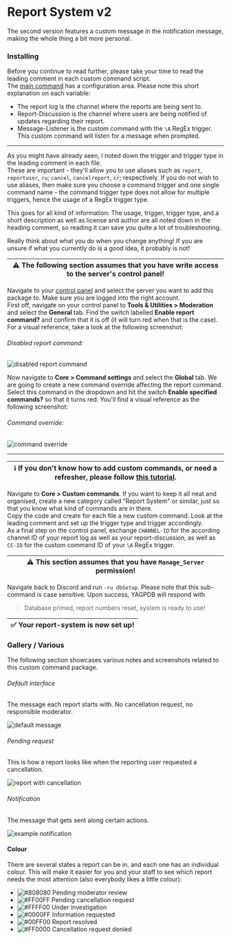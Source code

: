 # Report System v2
The second version features a custom message in the notification message, making the whole thing a bit more personal.

### Installing 
Before you continue to read further, please take your time to read the leading comment in each custom command script.<br/>
The [main command](customReport.go.tmpl "main command") has a configuration area. Please note this short explanation on each variable:

* The report log is the channel where the reports are being sent to.
* Report-Discussion is the channel where users are being notified of updates regarding their report.
* Message-Listener is the custom command with the `\A` RegEx trigger. This custom command will listen for a message when prompted.

---
As you might have already seen, I noted down the trigger and trigger type in the leading comment in each file.<br/>
These are important - they'll allow you to use aliases such as `report`, `reportuser`, `ru`; `cancel`, `cancelreport`, `cr`; respectively. If you do not wish to use aliases, then make sure you choose a command trigger and one single command name - the command trigger type does not allow for multiple triggers, hence the usage of a RegEx trigger type.

This goes for all kind of information: The usage, trigger, trigger type, and a short description as well as license and author are all noted down in the heading comment, so reading it can save you quite a lot of troubleshooting.

Really think about what you do when you change anything! If you are unsure if what you currently do is a good idea, it probably is not!

| ⚠ The following section assumes that you have write access to the server's control panel! |
| --- |

Navigate to your [control panel](https://yagpdb.xyz/manage "YAGPDB.xyz control panel") and select the server you want to add this package to. Make sure you are logged into the right account.<br/>
First off, navigate on your control panel to **Tools & Utilities > Moderation** and select the **General** tab. Find the switch labelled **Enable report command?** and confirm that it is off (it will turn red when that is the case). For a visual reference, take a look at the following screenshot:

###### Disabled report command:
![disabled report command](https://i.imgur.com/9VW7BuS.png)

Now navigate to **Core > Command settings** and select the **Global** tab. We are going to create a new command override affecting the report command. Select this command in the dropdown and hit the switch **Enable specified commands?** so that it turns red. You'll find a visual reference as the following screenshot:

###### Command override:
![command override](https://i.imgur.com/BnJSZE3.png)

---
| ℹ If you don't know how to add custom commands, or need a refresher, please follow [this tutorial](https://learn.yagpdb.xyz/the-custom-command-interface "How to add a custom command"). |
| --- |

Navigate to **Core > Custom commands**. If you want to keep it all neat and organised, create a new category called "Report System" or similar, just so that you know what kind of commands are in there.<br/>
Copy the code and create for each file a new custom command. Look at the leading comment and set up the trigger type and trigger accordingly.<br/>
As a final step on the control panel, exchange `CHANNEL-ID` for the according channel ID of your report log as well as your report-discussion, as well as `CC-ID` for the custom command ID of your `\A` RegEx trigger.

| ⚠ This section assumes that you have `Manage_Server` permission! |
| --- |

Navigate back to Discord and run `-ru dbSetup`. Please note that this sub-command is case sensitive. Upon success, YAGPDB will respond with 
> Database primed, report numbers reset, system is ready to use!

| ✅ Your report-system is now set up! |
| --- |

### Gallery / Various
The following section showcases various notes and screenshots related to this custom command package.

###### Default interface
The message each report starts with. No cancellation request, no responsible moderator.

![default message](https://i.imgur.com/tkHJmr7.png)

###### Pending request
This is how a report looks like when the reporting user requested a cancellation.

![report with cancellation](https://i.imgur.com/QMUaV6I.png)

###### Notification
The message that gets sent along certain actions.

![example notification](https://i.imgur.com/DY5VAc4.png)

#### Colour 
There are several states a report can be in, and each one has an individual colour. This will make it easier for you and your staff to see which report needs the most attention (also everybody likes a little colour):

* ![#808080](https://cdn.discordapp.com/attachments/767771719720632350/793546124903317554/000000.png) Pending moderator review
* ![#FF00FF](https://cdn.discordapp.com/attachments/767771719720632350/793546157316898857/000000.png) Pending cancellation request 
* ![#FFFF00](https://cdn.discordapp.com/attachments/767771719720632350/793546178070446140/000000.png) Under investigation 
* ![#0000FF](https://cdn.discordapp.com/attachments/767771719720632350/793546199532699678/000000.png) Information requested
* ![#00FF00](https://cdn.discordapp.com/attachments/767771719720632350/793546218068115486/000000.png) Report resolved 
* ![#FF0000](https://cdn.discordapp.com/attachments/767771719720632350/793546237483024394/000000.png) Cancellation request denied
